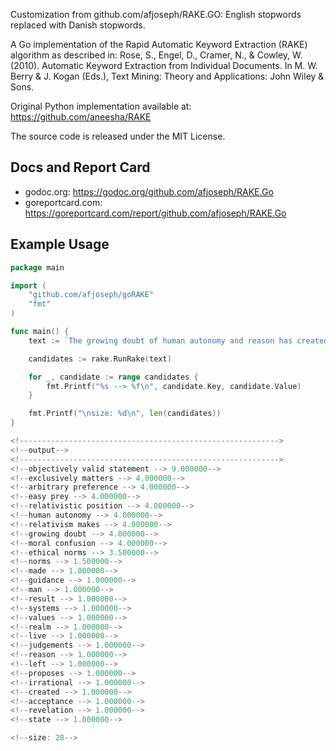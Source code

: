 Customization from github.com/afjoseph/RAKE.GO: English stopwords replaced with Danish stopwords.

A Go implementation of the Rapid Automatic Keyword Extraction (RAKE) algorithm as described in: Rose, S., Engel, D., Cramer, N., & Cowley, W. (2010). Automatic Keyword Extraction from Individual Documents. In M. W. Berry & J. Kogan (Eds.), Text Mining: Theory and Applications: John Wiley & Sons.

Original Python implementation available at: https://github.com/aneesha/RAKE

The source code is released under the MIT License.

## Docs and Report Card
- godoc.org: https://godoc.org/github.com/afjoseph/RAKE.Go
- goreportcard.com: https://goreportcard.com/report/github.com/afjoseph/RAKE.Go

## Example Usage

```go
package main

import (
	"github.com/afjoseph/goRAKE"
	"fmt"
)

func main() {
	text := `The growing doubt of human autonomy and reason has created a state of moral confusion where man is left without the guidance of either revelation or reason. The result is the acceptance of a relativistic position which proposes that value judgements and ethical norms are exclusively matters of arbitrary preference and that no objectively valid statement can be made in this realm... But since man cannot live without values and norms, this relativism makes him an easy prey for irrational value systems.`

	candidates := rake.RunRake(text)

	for _, candidate := range candidates {
		fmt.Printf("%s --> %f\n", candidate.Key, candidate.Value)
	}

	fmt.Printf("\nsize: %d\n", len(candidates))
}

<!---------------------------------------------------------->
<!--output-->
<!---------------------------------------------------------->
<!--objectively valid statement --> 9.000000-->
<!--exclusively matters --> 4.000000-->
<!--arbitrary preference --> 4.000000-->
<!--easy prey --> 4.000000-->
<!--relativistic position --> 4.000000-->
<!--human autonomy --> 4.000000-->
<!--relativism makes --> 4.000000-->
<!--growing doubt --> 4.000000-->
<!--moral confusion --> 4.000000-->
<!--ethical norms --> 3.500000-->
<!--norms --> 1.500000-->
<!--made --> 1.000000-->
<!--guidance --> 1.000000-->
<!--man --> 1.000000-->
<!--result --> 1.000000-->
<!--systems --> 1.000000-->
<!--values --> 1.000000-->
<!--realm --> 1.000000-->
<!--live --> 1.000000-->
<!--judgements --> 1.000000-->
<!--reason --> 1.000000-->
<!--left --> 1.000000-->
<!--proposes --> 1.000000-->
<!--irrational --> 1.000000-->
<!--created --> 1.000000-->
<!--acceptance --> 1.000000-->
<!--revelation --> 1.000000-->
<!--state --> 1.000000-->

<!--size: 28-->
```
